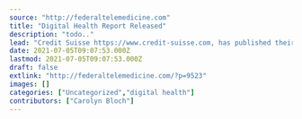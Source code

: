 ```yaml
---
source: "http://federaltelemedicine.com"
title: "Digital Health Report Released"
description: "todo.."
lead: "Credit Suisse https://www.credit-suisse.com, has published their digital health industry primer as well as the companion slide deck. The Primer Healthcare Digital Transformation is Here to Stay: Identifying LT Winners is the Key, provides a detailed discussion of 13 high growth digital health verticals across healthcare services. The high growth digital health verticals across healthcare services ..."
date: 2021-07-05T09:07:53.000Z
lastmod: 2021-07-05T09:07:53.000Z
draft: false
extlink: "http://federaltelemedicine.com/?p=9523"
images: []
categories: ["Uncategorized","digital health"]
contributors: ["Carolyn Bloch"]
---
```

